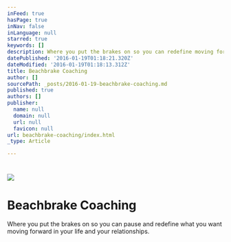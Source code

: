 ```yaml
---
inFeed: true
hasPage: true
inNav: false
inLanguage: null
starred: true
keywords: []
description: Where you put the brakes on so you can redefine moving forward in your life and your relationships.
datePublished: '2016-01-19T01:18:21.320Z'
dateModified: '2016-01-19T01:18:13.312Z'
title: Beachbrake Coaching
author: []
sourcePath: _posts/2016-01-19-beachbrake-coaching.md
published: true
authors: []
publisher:
  name: null
  domain: null
  url: null
  favicon: null
url: beachbrake-coaching/index.html
_type: Article

---
```

# ![](https://the-grid-user-content.s3-us-west-2.amazonaws.com/ed6be11c-1c44-4c04-89cb-548b0339c644.jpg)

# Beachbrake Coaching

Where you put the brakes on so you can pause and redefine what you want moving forward in your life and your relationships.